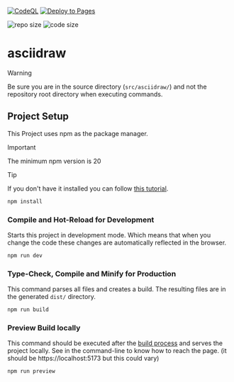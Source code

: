 [![CodeQL](https://github.com/asciidraw/asciidraw.github.io/actions/workflows/github-code-scanning/codeql/badge.svg)](https://github.com/asciidraw/asciidraw.github.io/actions/workflows/github-code-scanning/codeql)
[![Deploy to Pages](https://github.com/asciidraw/asciidraw.github.io/actions/workflows/pages-deploy.yml/badge.svg)](https://github.com/asciidraw/asciidraw.github.io/actions/workflows/pages-deploy.yml)

![repo size](https://img.shields.io/github/repo-size/asciidraw/asciidraw.github.io?logo=github)
![code size](https://img.shields.io/github/languages/code-size/asciidraw/asciidraw.github.io?logo=github)

# asciidraw

> [!WARNING]
> Be sure you are in the source directory (`src/asciidraw/`) and not the repository root directory when executing commands.

## Project Setup

This Project uses npm as the package manager.

> [!IMPORTANT]
> The minimum npm version is 20

> [!TIP]
> If you don't have it installed you can follow [this tutorial](https://docs.npmjs.com/downloading-and-installing-node-js-and-npm).

```sh
npm install
```

### Compile and Hot-Reload for Development

Starts this project in development mode. Which means that when you change the code these changes are automatically reflected in the browser.

```sh
npm run dev
```

### Type-Check, Compile and Minify for Production

This command parses all files and creates a build. The resulting files are in the generated `dist/` directory.

```sh
npm run build
```

### Preview Build locally

This command should be executed after the [build process](#type-check-compile-and-minify-for-production) and serves the project locally.
See in the command-line to know how to reach the page. (it should be https://localhost:5173 but this could vary)

```sh
npm run preview
```

<!--
### Lint with [ESLint](https://eslint.org/)

```sh
npm run lint
```
-->

